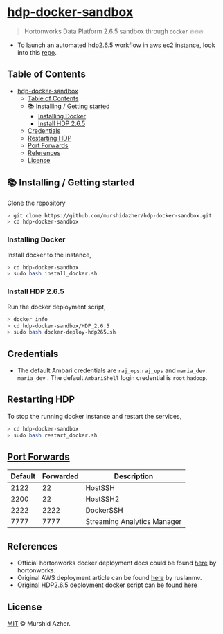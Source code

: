 # [hdp-docker-sandbox](https://github.com/murshidazher/hdp-docker-sandbox)

> Hortonworks Data Platform 2.6.5 sandbox through `docker` 🔥🔥🔥

- To launch an automated hdp2.6.5 workflow in aws ec2 instance, look into this [repo](https://github.com/murshidazher/terraform-hadoop).

## Table of Contents

- [hdp-docker-sandbox](#hdp-docker-sandbox)
  - [Table of Contents](#table-of-contents)
  - [📚 Installing / Getting started](#-installing--getting-started)
    - [Installing Docker](#installing-docker)
    - [Install HDP 2.6.5](#install-hdp-265)
  - [Credentials](#credentials)
  - [Restarting HDP](#restarting-hdp)
  - [Port Forwards](#port-forwards)
  - [References](#references)
  - [License](#license)

## 📚 Installing / Getting started

Clone the repository

```sh
> git clone https://github.com/murshidazher/hdp-docker-sandbox.git
> cd hdp-docker-sandbox 
```

### Installing Docker

Install docker to the instance,

```sh
> cd hdp-docker-sandbox 
> sudo bash install_docker.sh
```

### Install HDP 2.6.5

Run the docker deployment script,

```sh
> docker info
> cd hdp-docker-sandbox/HDP_2.6.5
> sudo bash docker-deploy-hdp265.sh
```

## Credentials

- The default Ambari credentials are `raj_ops`:`raj_ops` and `maria_dev`: `maria_dev` . The default `AmbariShell` login credential is `root`:`hadoop`.

## Restarting HDP

To stop the running docker instance and restart the services,

```sh
> cd hdp-docker-sandbox
> sudo bash restart_docker.sh
```

## [Port Forwards](https://www.cloudera.com/tutorials/hortonworks-sandbox-guide/3.html)

| Default | Forwarded | Description                 |
|---------|-----------|-----------------------------|
| 2122    | 22        | HostSSH                     |
| 2200    | 22        | HostSSH2                    |
| 2222    | 2222      | DockerSSH                   |
| 7777    | 7777      | Streaming Analytics Manager |

## References

- Official hortonworks docker deployment docs could be found [here](https://hortonworks.com/tutorial/sandbox-deployment-and-install-guide/section/3/) by hortonworks.
- Original AWS deployment article can be found [here](https://ruslanmv.com/blog/Cloudera-HDP-Sanbox-on-AWS) by ruslanmv.
- Original HDP2.6.5 deployment docker script can be found [here](https://archive.cloudera.com/hwx-sandbox/hdp/hdp-2.6.5/HDP_2.6.5_deploy-scripts_180624d542a25.zip)

## License

[MIT](./LICENSE) © Murshid Azher.

